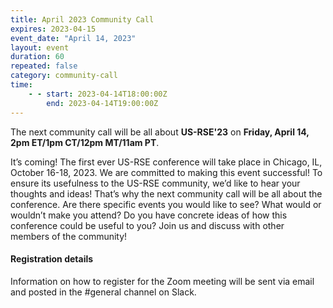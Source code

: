 ```yaml
---
title: April 2023 Community Call
expires: 2023-04-15
event_date: "April 14, 2023"
layout: event
duration: 60
repeated: false
category: community-call
time:
    - - start: 2023-04-14T18:00:00Z
        end: 2023-04-14T19:00:00Z
---
```


The next community call will be all about **US-RSE'23** on **Friday, April 14, 2pm ET/1pm CT/12pm MT/11am PT**.

It’s coming! The first ever US-RSE conference will take place in Chicago, IL, October 16-18, 2023. We are committed to making this event successful! To ensure its usefulness to the US-RSE community, we’d like to hear your thoughts and ideas! That’s why the next community call will be all about the conference. Are there specific events you would like to see? What would or wouldn’t make you attend? Do you have concrete ideas of how this conference could be useful to you? Join us and discuss with other members of the community!


#### Registration details
Information on how to register for the Zoom meeting will be sent via email
and posted in the #general channel on Slack.
